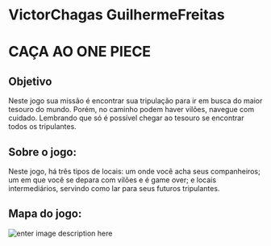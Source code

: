 # VictorChagas GuilhermeFreitas
# CAÇA AO ONE PIECE




## Objetivo
Neste jogo sua missão é encontrar sua tripulação para ir em busca do maior tesouro do mundo. Porém, no caminho podem haver vilões, navegue com cuidado. Lembrando que só é possível chegar ao tesouro se encontrar todos os tripulantes.


## Sobre o jogo:
Neste jogo, há três tipos de locais: um onde você acha seus companheiros; um em que você se depara com vilões e é game over; e locais intermediários, servindo como lar para seus futuros tripulantes.



## Mapa do jogo:
![enter image description here](https://cdn.discordapp.com/attachments/892139028583964753/1023369947033903205/onepiece.jpg)


